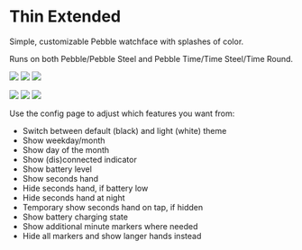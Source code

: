 # Thin Extended

Simple, customizable Pebble watchface with splashes of color. 

Runs on both Pebble/Pebble Steel and Pebble Time/Time Steel/Time Round.

![](screenshots/aplite/aplite.png) ![](screenshots/basalt/basalt-charging.png) ![](screenshots/chalk/chalk-no-markers.png) 

![](screenshots/aplite/aplite-simple.png) ![](screenshots/basalt/basalt-light-empty.png) ![](screenshots/chalk/chalk-light.png) 

Use the config page to adjust which features you want from:

- Switch between default (black) and light (white) theme
- Show weekday/month
- Show day of the month
- Show (dis)connected indicator
- Show battery level
- Show seconds hand
- Hide seconds hand, if battery low
- Hide seconds hand at night
- Temporary show seconds hand on tap, if hidden
- Show battery charging state
- Show additional minute markers where needed
- Hide all markers and show langer hands instead



